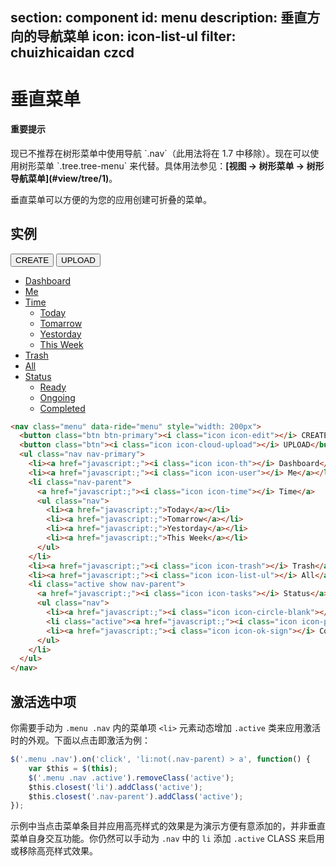 ﻿section: component
id: menu
description: 垂直方向的导航菜单
icon: icon-list-ul
filter: chuizhicaidan czcd
---

# 垂直菜单

<div class="alert alert-primary">
  <h4>重要提示</h4>
  <p>现已不推荐在树形菜单中使用导航 `.nav`（此用法将在 1.7 中移除）。现在可以使用树形菜单 `.tree.tree-menu` 来代替。具体用法参见：<strong>[视图 → 树形菜单 → 树形导航菜单](#view/tree/1)</strong>。</p>
</div>

垂直菜单可以方便的为您的应用创建可折叠的菜单。

## 实例

<div class="example" contenteditable="false">
  <nav class="menu" data-ride="menu" style="width: 200px">
    <button class="btn btn-primary"><i class="icon icon-edit"></i> CREATE</button>
    <button class="btn"><i class="icon icon-cloud-upload"></i> UPLOAD</button>
    <ul class="nav nav-primary">
      <li><a href="javascript:;"><i class="icon icon-th"></i> Dashboard</a></li>
      <li><a href="javascript:;"><i class="icon icon-user"></i> Me</a></li>
      <li class="nav-parent">
        <a href="javascript:;"><i class="icon icon-time"></i> Time</a>
        <ul class="nav">
          <li><a href="javascript:;">Today</a></li>
          <li><a href="javascript:;">Tomarrow</a></li>
          <li><a href="javascript:;">Yestorday</a></li>
          <li><a href="javascript:;">This Week</a></li>
        </ul>
      </li>
      <li><a href="javascript:;"><i class="icon icon-trash"></i> Trash</a></li>
      <li><a href="javascript:;"><i class="icon icon-list-ul"></i> All</a></li>
      <li class="show nav-parent">
        <a href="javascript:;"><i class="icon icon-tasks"></i> Status</a>
        <ul class="nav">
          <li><a href="javascript:;"><i class="icon icon-circle-blank"></i> Ready</a></li>
          <li class="active"><a href="javascript:;"><i class="icon icon-play-sign"></i> Ongoing</a></li>
          <li><a href="javascript:;"><i class="icon icon-ok-sign"></i> Completed</a></li>
        </ul>
      </li>
    </ul>
  </nav>
</div>

```html
<nav class="menu" data-ride="menu" style="width: 200px">
  <button class="btn btn-primary"><i class="icon icon-edit"></i> CREATE</button>
  <button class="btn"><i class="icon icon-cloud-upload"></i> UPLOAD</button>
  <ul class="nav nav-primary">
    <li><a href="javascript:;"><i class="icon icon-th"></i> Dashboard</a></li>
    <li><a href="javascript:;"><i class="icon icon-user"></i> Me</a></li>
    <li class="nav-parent">
      <a href="javascript:;"><i class="icon icon-time"></i> Time</a>
      <ul class="nav">
        <li><a href="javascript:;">Today</a></li>
        <li><a href="javascript:;">Tomarrow</a></li>
        <li><a href="javascript:;">Yestorday</a></li>
        <li><a href="javascript:;">This Week</a></li>
      </ul>
    </li>
    <li><a href="javascript:;"><i class="icon icon-trash"></i> Trash</a></li>
    <li><a href="javascript:;"><i class="icon icon-list-ul"></i> All</a></li>
    <li class="active show nav-parent">
      <a href="javascript:;"><i class="icon icon-tasks"></i> Status</a>
      <ul class="nav">
        <li><a href="javascript:;"><i class="icon icon-circle-blank"></i> Ready</a></li>
        <li class="active"><a href="javascript:;"><i class="icon icon-play-sign"></i> Ongoing</a></li>
        <li><a href="javascript:;"><i class="icon icon-ok-sign"></i> Completed</a></li>
      </ul>
    </li>
  </ul>
</nav>
```

## 激活选中项

你需要手动为 `.menu .nav` 内的菜单项 `<li>` 元素动态增加 `.active` 类来应用激活时的外观。下面以点击即激活为例：

```js
$('.menu .nav').on('click', 'li:not(.nav-parent) > a', function() {
    var $this = $(this);
    $('.menu .nav .active').removeClass('active');
    $this.closest('li').addClass('active');
    $this.closest('.nav-parent').addClass('active');
});
```

<div class="alert">示例中当点击菜单条目并应用高亮样式的效果是为演示方便有意添加的，并非垂直菜单自身交互功能。你仍然可以手动为 <code>.nav</code> 中的 <code>li</code> 添加 <code>.active</code> CLASS 来启用或移除高亮样式效果。</div>

<script>
function afterPageLoad() {
  $('#pageBody .menu').menu();
  $('#pageBody .menu .nav li:not(".nav-parent") a').click(function() {
      var $this = $(this);
      $('.menu .nav .active').removeClass('active');
      $this.closest('li').addClass('active');
      var parent = $this.closest('.nav-parent');
      if(parent.length)
      {
          parent.addClass('active');
      }
  });
}
</script>
